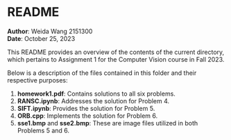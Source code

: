 # README

**Author**: Weida Wang 2151300  
**Date**: October 25, 2023

This README provides an overview of the contents of the current directory, which pertains to Assignment 1 for the Computer Vision course in Fall 2023.

Below is a description of the files contained in this folder and their respective purposes:
1. **homework1.pdf**: Contains solutions to all six problems.
2. **RANSC.ipynb**: Addresses the solution for Problem 4.
3. **SIFT.ipynb**: Provides the solution for Problem 5.
4. **ORB.cpp**: Implements the solution for Problem 6.
5. **sse1.bmp** and **sse2.bmp**: These are image files utilized in both Problems 5 and 6.
